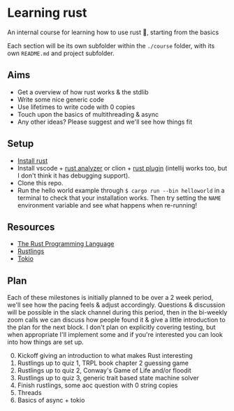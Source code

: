 # Learning rust

An internal course for learning how to use rust 🦀, starting from the basics

Each section will be its own subfolder within the `./course` folder, with its own `README.md` and project subfolder.

## Aims

- Get a overview of how rust works & the stdlib
- Write some nice generic code
- Use lifetimes to write code with 0 copies
- Touch upon the basics of multithreading & async
- Any other ideas? Please suggest and we'll see how things fit

## Setup

- [Install rust](https://www.rust-lang.org/tools/install)
- Install vscode + [rust analyzer](https://www.rust-lang.org/tools/install) or clion + [rust plugin](https://plugins.jetbrains.com/plugin/8182-rust) (intellij works too, but I don't think it has debugging support).
- Clone this repo.
- Run the hello world example through `$ cargo run --bin helloworld` in a terminal to check that your installation works. Then try setting the `NAME` environment variable and see what happens when re-running! 

## Resources

- [The Rust Programming Language](https://doc.rust-lang.org/book/)
- [Rustlings](https://github.com/rust-lang/rustlings)
- [Tokio](https://tokio.rs/)

## Plan

Each of these milestones is initially planned to be over a 2 week period, we'll see how the pacing feels & adjust accordingly. Questions & discussion will be possible in the slack channel during this period, then in the bi-weekly zoom calls we can discuss how people found it & give a little introduction to the plan for the next block. I don't plan on explicitly covering testing, but when appropriate I'll implement some and if you're interested you can look into how things are set up.

0. Kickoff giving an introduction to what makes Rust interesting
1. Rustlings up to quiz 1, TRPL book chapter 2 guessing game
2. Rustlings up to quiz 2, Conway's Game of Life and/or floodit
3. Rustlings up to quiz 3, generic trait based state machine solver
4. Finish rustlings, some aoc question with 0 string copies
5. Threads
6. Basics of async + tokio
